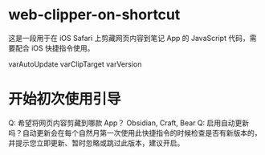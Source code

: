 # web-clipper-on-shortcut

这是一段用于在 iOS Safari 上剪藏网页内容到笔记 App 的 JavaScript 代码，需要配合 iOS 快捷指令使用。


varAutoUpdate
varClipTarget
varVersion

# 开始初次使用引导
Q: 希望将网页内容剪藏到哪款 App？ Obsidian, Craft, Bear
Q: 启用自动更新吗？自动更新会在每个自然月第一次使用此快捷指令的时候检查是否有新版本的，并提示您立即更新、暂时忽略或跳过此版本，建议开启。
